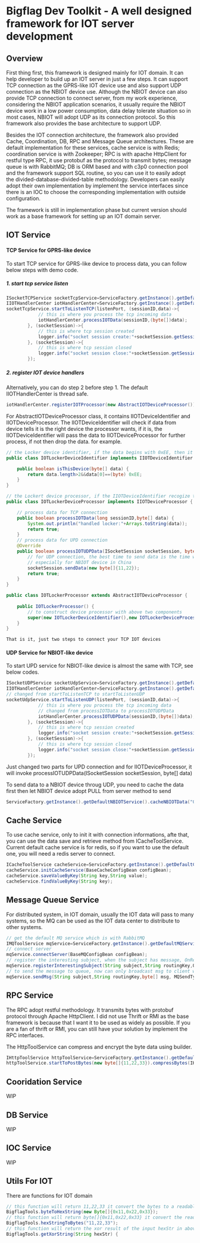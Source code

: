 Bigflag Dev Toolkit - A well designed framework for IOT server development
===================================================
Overview
--------

First thing first, this framework is designed mainly for IOT domain. It can help developer to build up an IOT server in just a few steps. It can support TCP connection as the GPRS-like IOT device use and also support UDP connection as the NBIOT device use. Although the NBIOT device can also provide TCP connection to connect server, from my work experience, considering the NBIOT application scenarios, it usually require the NBIOT device work in a low power consumption, data delay tolerate situation so in most cases, NBIOT will adopt UDP as its connection protocol. So this framework also provides the base architecture to support UDP.

Besides the IOT connection architecture, the framework also provided Cache, Coordination, DB, RPC and Message Queue architectures. These are default implementation for these services, cache service is with Redis; coordination service is with Zookeeper; RPC is with apache HttpClient for restful type RPC, it use protobuf as the protocol to transmit bytes;
message queue is with RabbitMQ; DB is ORM based and with c3p0 connection pool and the framework support SQL routine, so you can use it to easily adopt the divided-database-divided-table methodology. Developers can easily adopt their own implementation by implement the service interfaces since there is an IOC to choose the corresponding implementation with outside configuration.

The framework is still in implementation phase but current version should work as a base framework for setting up an IOT domain server.

IOT Service
---
#### TCP Service for GPRS-like device
To start TCP service for GPRS-like device to process data, you can follow below steps with demo code. 
##### 1. start tcp service listen

``` java
ISocketTCPService socketTcpService=ServiceFactory.getInstance().getDefaultSocketTCPService();
IIOTHandlerCenter iotHandlerCenter=ServiceFactory.getInstance().getDefaultIOTHandlerCenter();
socketTcpService.startToListenTCP(listenPort, (sessionID,data)->{
            // this is where you process the tcp incoming data
    		iotHandlerCenter.processIOTData(sessionID,(byte[])data);
		}, (socketSession)->{
            // this is where tcp session created
			logger.info("socket session create:"+socketSession.getSessionID()+" sessionCount:"+socketTcpService.getAllSocketSessions().size());
		}, (socketSession)->{
            // this is where tcp session closed
			logger.info("socket session close:"+socketSession.getSessionID()+"sessionCount:"+socketTcpService.getAllSocketSessions().size());
		});
```
##### 2. register IOT device handlers
Alternatively, you can do step 2 before step 1. The default IIOTHandlerCenter is thread safe.
```java
iotHandlerCenter.registerIOTProcessor(new AbstractIOTDeviceProcessor());
```
For AbstractIOTDeviceProcessor class, it contains IIOTDeviceIdentifier and IIOTDeviceProcessor. The IIOTDeviceIdentifier will check if data from device tells it is the right device the processor wants, if it is, the IIOTDeviceIdentifier will pass the data to IIOTDeviceProcessor for further process, if not then drop the data. for example.
``` java
// the Locker device identifier, if the data begins with 0xEE, then it is the Locker device
public class IOTLockerDeviceIdentifier implements IIOTDeviceIdentifier {

	public boolean isThisDevice(byte[] data) {
		return data.length>2&&data[0]==(byte) 0xEE;
	}
}

// the Lockert device processor, if the IIOTDeviceIdentifier recogize the device, then will continue process the data
public class IOTLockerDeviceProcessor implements IIOTDeviceProcessor {

    // process data for TCP connection
	public boolean processIOTData(long sessionID,byte[] data) {
		System.out.println("handled locker:"+Arrays.toString(data));
		return true;
	}
    // process data for UPD connection
	@Override
	public boolean processIOTUDPData(ISocketSession socketSession, byte[] data) {
        // for UDP connection, the best time to send data is the time when you receivce data from it
        // especially for NBIOT device in China
        socketSession.sendData(new byte[]{11,22});
		return true;
	}
}

public class IOTLockerProcessor extends AbstractIOTDeviceProcessor {
    
	public IOTLockerProcessor() {
        // to construct device processor with above two components
		super(new IOTLockerDeviceIdentifier(),new IOTLockerDeviceProcessor());
	}
}
```
`That is it, just two steps to connect your TCP IOT devices`
#### UDP Service for NBIOT-like device
To start UPD service for NBIOT-like device is almost the same with TCP, see below codes.
``` java
ISocketUDPService socketUdpService=ServiceFactory.getInstance().getDefaultSocketUDPService();
IIOTHandlerCenter iotHandlerCenter=ServiceFactory.getInstance().getDefaultIOTHandlerCenter();
// changed from startToListenTCP to startToListenUDP
socketUdpService.startToListenUDP(listenPort, (sessionID,data)->{
            // this is where you process the tcp incoming data
            // changed from processIOTData to processIOTUDPData
        	iotHandlerCenter.processIOTUDPData(sessionID,(byte[])data);
		}, (socketSession)->{
            // this is where tcp session created
			logger.info("socket session create:"+socketSession.getSessionID()+" sessionCount:"+socketUdpService.getAllSocketSessions().size());
		}, (socketSession)->{
            // this is where tcp session closed
			logger.info("socket session close:"+socketSession.getSessionID()+"sessionCount:"+socketUdpService.getAllSocketSessions().size());
		});
```
Just changed two parts for UPD connection and for IIOTDeviceProcessor, it will invoke processIOTUDPData(ISocketSession socketSession, byte[] data) 

To send data to a NBIOT device throug UDP, you need to cache the data first then let NBIOT device adopt PULL from server method to send
``` java
ServiceFactory.getInstance().getDefaultNBIOTService().cacheNBIOTData("00,00", new byte[]{11,22,33,44});
```

Cache Service
---
To use cache service, only to init it with connection informations, afte that, you can use the data save and retrieve method from ICacheToolService.
Current default cache service is for redis, so if you want to use the default one, you will need a redis server to connect.
```java
ICacheToolService cacheService=ServiceFactory.getInstance().getDefaultCacheToolService();
cacheService.initCacheService(BaseCacheConfigBean configBean);
cacheService.saveValueByKey(String key,String value);
cacheService.findValueByKey(String key);
```

Message Queue Service
---
For distributed system, in IOT domain, usually the IOT data will pass to many systems, so the MQ can be used as the IOT data center to distribute to other systems.

``` java
// get the default MQ service which is with RabbitMQ
IMQToolService mqService=ServiceFactory.getInstance().getDefaultMQService();
// connect server
mqService.connectServer(BaseMQConfigBean configBean);
// register the interesting subject, when the subject has message, OnReceiveMsg will receive
mqService.registerInterestingSubject(String subject,String routingKey,OnReceiveMsg onReceiveMsg);
// to send the message to queue, now can only broadcast msg to client who are interested
mqService.sendMsg(String subject,String routingKey,byte[] msg, MQSendType mqSendType);

```
RPC Service
---
The RPC adopt restful methodology. It transmits bytes with protobuf protocol through Apache HttpClient. I did not use Thrift or RMI as the base framework is because that I want it to be used as widely as possible. If you are a fan of thrift or RMI, you can still have your solution by implement the RPC interfaces.

The HttpToolService can compress and encrypt the byte data using builder.
``` java
IHttpToolService httpToolService=ServiceFactory.getInstance().getDefaultHttpPostToolImpl();
httpToolService.startToPostBytes(new byte[]{11,22,33}).compressBytes(IHttpCompressor,IHttpDecompressor).encryptBytes(IHttpEncrypter, IHttpDecrypter).doPostBytes("http://test.com");
```
Cooridation Service
---
WIP

DB Service
---
WIP

IOC Service
---
WIP

Utils For IOT
---
There are functions for IOT domain
``` java
// this function will return 11,22,33 it convert the bytes to a readable String
BigflagTools.byteToHexString(new Byte[]{0x11,0x22,0x33});
// this function will return byte[]{0x11,0x22,0x33} it convert the readable String to bytes
BigflagTools.hexStringToBytes("11,22,33");
// this function will return the xor result of the input hexStr in above format
BigflagTools.getXorString(String hexStr) {
```
